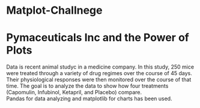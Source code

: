 # Matplot-Challnege
#  Pymaceuticals Inc and the Power of Plots

Data is recent animal studyc in a medicine company. In this study, 250 mice were treated through a variety of drug regimes over the course of 45 days. Their physiological responses were then monitored over the course of that time. The goal is to  analyze the data to show how four treatments (Capomulin, Infubinol, Ketapril, and Placebo) compare.\
Pandas for data analyzing and matplotlib for charts has been used.








